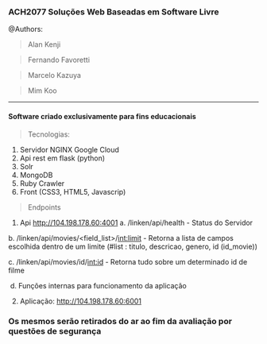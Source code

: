 ### ACH2077	Soluções Web Baseadas em Software Livre
@Authors: 
> Alan Kenji

> Fernando Favoretti

> Marcelo Kazuya

> Mim Koo 

---

#### Software criado exclusivamente para fins educacionais

> Tecnologias:

1. Servidor NGINX Google Cloud 
2. Api rest em flask (python)
3. Solr
4. MongoDB
5. Ruby Crawler
6. Front (CSS3, HTML5, Javascrip)

> Endpoints

1. Api http://104.198.178.60:4001
  a. /linken/api/health - Status do Servidor 
  
  b. /linken/api/movies/<field_list>/<int:limit> - Retorna a lista de campos escolhida dentro de um limite (#list : titulo, descricao, genero, id (id_movie))
  
  c. /linken/api/movies/id/<int:id> - Retorna tudo sobre um determinado id de filme
  
  d. Funções internas para funcionamento da aplicação
  
2. Aplicação: http://104.198.178.60:6001 


### Os mesmos serão retirados do ar ao fim da avaliação por questões de segurança
